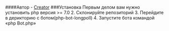####Автор - [Creator](https://vk.com/normalfir)
###Установка
Первым делом вам нужно установить php версия >= 7.0
2. Склонируйте репозиторий
3. Перейдите в дерикторию с ботом(php-bot-longpoll)
4. Запустите бота командой «php Bot.php»
